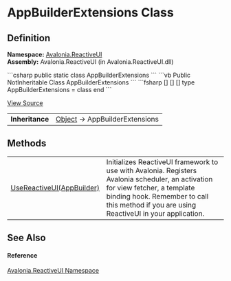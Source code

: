 # AppBuilderExtensions Class




## Definition
**Namespace:** <a href="N_Avalonia_ReactiveUI">Avalonia.ReactiveUI</a>  
**Assembly:** Avalonia.ReactiveUI (in Avalonia.ReactiveUI.dll)

<Tabs groupId="api-code-preview">
<TabItem value="csharp" label="C#">
```csharp
public static class AppBuilderExtensions
```
</TabItem>
<TabItem value="vb" label="VB">
```vb
<ExtensionAttribute>
Public NotInheritable Class AppBuilderExtensions
```
</TabItem>
<TabItem value="fsharp" label="F#">
```fsharp
[<AbstractClassAttribute>]
[<SealedAttribute>]
[<ExtensionAttribute>]
type AppBuilderExtensions = class end
```
</TabItem>
</Tabs>



<a href="https://github.com/AvaloniaUI/Avalonia/tree/master/src/Avalonia.ReactiveUI/AppBuilderExtensions.cs" title="View the source code">View Source</a>

<table>
<tr><td><strong>Inheritance</strong></td><td><a href="https://learn.microsoft.com/dotnet/api/system.object" target="_blank" rel="noopener noreferrer">Object</a>  →  AppBuilderExtensions</td></tr>
</table>



## Methods
<table>
<tr>
<td><a href="M_Avalonia_ReactiveUI_AppBuilderExtensions_UseReactiveUI">UseReactiveUI(AppBuilder)</a></td>
<td>Initializes ReactiveUI framework to use with Avalonia. Registers Avalonia scheduler, an activation for view fetcher, a template binding hook. Remember to call this method if you are using ReactiveUI in your application.</td>
</tr>
</table>

## See Also


#### Reference
<a href="N_Avalonia_ReactiveUI">Avalonia.ReactiveUI Namespace</a>  

